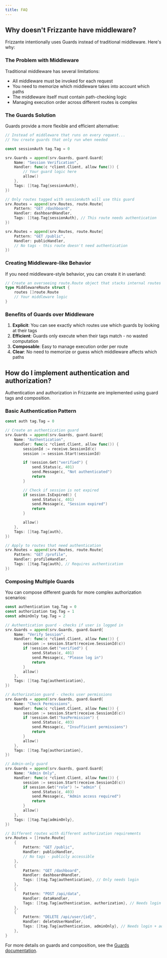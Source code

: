 ```yaml
---
title: FAQ
---
```


## Why doesn't Frizzante have middleware?

Frizzante intentionally uses Guards instead of traditional middleware. Here's why:

### The Problem with Middleware

Traditional middleware has several limitations:
- All middleware must be invoked for each request
- You need to memorize which middleware takes into account which paths
- The middleware itself must contain path-checking logic
- Managing execution order across different routes is complex

### The Guards Solution

Guards provide a more flexible and efficient alternative:

```go
// Instead of middleware that runs on every request...
// You create guards that only run when needed

const sessionAuth tag.Tag = 0

srv.Guards = append(srv.Guards, guard.Guard{
    Name: "Session Verification",
    Handler: func(c *client.Client, allow func()) {
        // Your guard logic here
        allow()
    },
    Tags: []tag.Tag{sessionAuth},
})

// Only routes tagged with sessionAuth will use this guard
srv.Routes = append(srv.Routes, route.Route{
    Pattern: "GET /dashboard",
    Handler: dashboardHandler,
    Tags: []tag.Tag{sessionAuth}, // This route needs authentication
})

srv.Routes = append(srv.Routes, route.Route{
    Pattern: "GET /public",
    Handler: publicHandler,
    // No tags - this route doesn't need authentication
})
```

### Creating Middleware-like Behavior

If you need middleware-style behavior, you can create it in userland:

```go
// Create an overseeing route.Route object that stacks internal routes
type MiddlewareRoute struct {
    routes []route.Route
    // Your middleware logic
}
```

### Benefits of Guards over Middleware

1. **Explicit**: You can see exactly which routes use which guards by looking at their tags
2. **Efficient**: Guards only execute when their tags match - no wasted computation
3. **Composable**: Easy to manage execution order per route
4. **Clear**: No need to memorize or guess which middleware affects which paths

## How do I implement authentication and authorization?

Authentication and authorization in Frizzante are implemented using guard tags and composition.

### Basic Authentication Pattern

```go
const auth tag.Tag = 0

// Create an authentication guard
srv.Guards = append(srv.Guards, guard.Guard{
    Name: "Authentication",
    Handler: func(c *client.Client, allow func()) {
        sessionId := receive.SessionId(c)
        session := session.Start(sessionId)

        if !session.Get("verified") {
            send.Status(c, 401)
            send.Message(c, "Not authenticated")
            return
        }

        // Check if session is not expired
        if session.IsExpired() {
            send.Status(c, 401)
            send.Message(c, "Session expired")
            return
        }

        allow()
    },
    Tags: []tag.Tag{auth},
})

// Apply to routes that need authentication
srv.Routes = append(srv.Routes, route.Route{
    Pattern: "GET /profile",
    Handler: profileHandler,
    Tags: []tag.Tag{auth}, // Requires authentication
})
```

### Composing Multiple Guards

You can compose different guards for more complex authorization scenarios:

```go
const authentication tag.Tag = 0
const authorization tag.Tag = 1
const adminOnly tag.Tag = 2

// Authentication guard - checks if user is logged in
srv.Guards = append(srv.Guards, guard.Guard{
    Name: "Verify Session",
    Handler: func(c *client.Client, allow func()) {
        session := session.Start(receive.SessionId(c))
        if !session.Get("verified") {
            send.Status(c, 401)
            send.Message(c, "Please log in")
            return
        }
        allow()
    },
    Tags: []tag.Tag{authentication},
})

// Authorization guard - checks user permissions
srv.Guards = append(srv.Guards, guard.Guard{
    Name: "Check Permissions",
    Handler: func(c *client.Client, allow func()) {
        session := session.Start(receive.SessionId(c))
        if !session.Get("hasPermission") {
            send.Status(c, 403)
            send.Message(c, "Insufficient permissions")
            return
        }
        allow()
    },
    Tags: []tag.Tag{authorization},
})

// Admin-only guard
srv.Guards = append(srv.Guards, guard.Guard{
    Name: "Admin Only",
    Handler: func(c *client.Client, allow func()) {
        session := session.Start(receive.SessionId(c))
        if session.Get("role") != "admin" {
            send.Status(c, 403)
            send.Message(c, "Admin access required")
            return
        }
        allow()
    },
    Tags: []tag.Tag{adminOnly},
})

// Different routes with different authorization requirements
srv.Routes = []route.Route{
    {
        Pattern: "GET /public",
        Handler: publicHandler,
        // No tags - publicly accessible
    },
    {
        Pattern: "GET /dashboard",
        Handler: dashboardHandler,
        Tags: []tag.Tag{authentication}, // Only needs login
    },
    {
        Pattern: "POST /api/data",
        Handler: dataHandler,
        Tags: []tag.Tag{authentication, authorization}, // Needs login + permissions
    },
    {
        Pattern: "DELETE /api/user/{id}",
        Handler: deleteUserHandler,
        Tags: []tag.Tag{authentication, adminOnly}, // Needs login + admin role
    },
}
```

For more details on guards and composition, see the [Guards documentation](../guards#composition).
